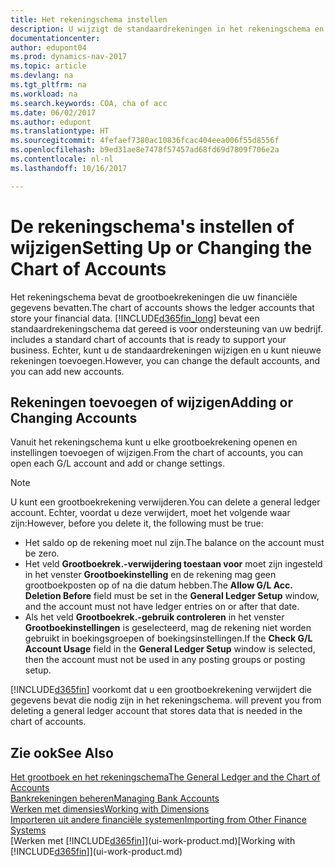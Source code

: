 ```yaml
---
title: Het rekeningschema instellen
description: U wijzigt de standaardrekeningen in het rekeningschema en u kunt nieuwe rekeningen toevoegen.
documentationcenter: 
author: edupont04
ms.prod: dynamics-nav-2017
ms.topic: article
ms.devlang: na
ms.tgt_pltfrm: na
ms.workload: na
ms.search.keywords: COA, cha of acc
ms.date: 06/02/2017
ms.author: edupont
ms.translationtype: HT
ms.sourcegitcommit: 4fefaef7380ac10836fcac404eea006f55d8556f
ms.openlocfilehash: b9ed31ae8e7478f57457ad68fd69d7809f706e2a
ms.contentlocale: nl-nl
ms.lasthandoff: 10/16/2017

---
```

# <a name="setting-up-or-changing-the-chart-of-accounts"></a><span data-ttu-id="5198a-103">De rekeningschema's instellen of wijzigen</span><span class="sxs-lookup"><span data-stu-id="5198a-103">Setting Up or Changing the Chart of Accounts</span></span>
<span data-ttu-id="5198a-104">Het rekeningschema bevat de grootboekrekeningen die uw financiële gegevens bevatten.</span><span class="sxs-lookup"><span data-stu-id="5198a-104">The chart of accounts shows the ledger accounts that store your financial data.</span></span> [!INCLUDE[d365fin_long](includes/d365fin_long_md.md)]<span data-ttu-id="5198a-105"> bevat een standaardrekeningschema dat gereed is voor ondersteuning van uw bedrijf.</span><span class="sxs-lookup"><span data-stu-id="5198a-105"> includes a standard chart of accounts that is ready to support your business.</span></span>
<span data-ttu-id="5198a-106">Echter, kunt u de standaardrekeningen wijzigen en u kunt nieuwe rekeningen toevoegen.</span><span class="sxs-lookup"><span data-stu-id="5198a-106">However, you can change the default accounts, and you can add new accounts.</span></span>  

## <a name="adding-or-changing-accounts"></a><span data-ttu-id="5198a-107">Rekeningen toevoegen of wijzigen</span><span class="sxs-lookup"><span data-stu-id="5198a-107">Adding or Changing Accounts</span></span>
<span data-ttu-id="5198a-108">Vanuit het rekeningschema kunt u elke grootboekrekening openen en instellingen toevoegen of wijzigen.</span><span class="sxs-lookup"><span data-stu-id="5198a-108">From the chart of accounts, you can open each G/L account and add or change settings.</span></span>

> [!NOTE]  
>   <span data-ttu-id="5198a-109">U kunt een grootboekrekening verwijderen.</span><span class="sxs-lookup"><span data-stu-id="5198a-109">You can delete a general ledger account.</span></span> <span data-ttu-id="5198a-110">Echter, voordat u deze verwijdert, moet het volgende waar zijn:</span><span class="sxs-lookup"><span data-stu-id="5198a-110">However, before you delete it, the following must be true:</span></span>  

* <span data-ttu-id="5198a-111">Het saldo op de rekening moet nul zijn.</span><span class="sxs-lookup"><span data-stu-id="5198a-111">The balance on the account must be zero.</span></span>  
* <span data-ttu-id="5198a-112">Het veld **Grootboekrek.-verwijdering toestaan voor** moet zijn ingesteld in het venster **Grootboekinstelling** en de rekening mag geen grootboekposten op of na die datum hebben.</span><span class="sxs-lookup"><span data-stu-id="5198a-112">The **Allow G/L Acc. Deletion Before** field must be set in the **General Ledger Setup** window, and the account must not have ledger entries on or after that date.</span></span>  
* <span data-ttu-id="5198a-113">Als het veld **Grootboekrek.-gebruik controleren** in het venster **Grootboekinstellingen** is geselecteerd, mag de rekening niet worden gebruikt in boekingsgroepen of boekingsinstellingen.</span><span class="sxs-lookup"><span data-stu-id="5198a-113">If the **Check G/L Account Usage** field in the **General Ledger Setup** window is selected, then the account must not be used in any posting groups or posting setup.</span></span>  

[!INCLUDE[d365fin](includes/d365fin_md.md)]<span data-ttu-id="5198a-114"> voorkomt dat u een grootboekrekening verwijdert die gegevens bevat die nodig zijn in het rekeningschema.</span><span class="sxs-lookup"><span data-stu-id="5198a-114"> will prevent you from deleting a general ledger account that stores data that is needed in the chart of accounts.</span></span>  

## <a name="see-also"></a><span data-ttu-id="5198a-115">Zie ook</span><span class="sxs-lookup"><span data-stu-id="5198a-115">See Also</span></span>
[<span data-ttu-id="5198a-116">Het grootboek en het rekeningschema</span><span class="sxs-lookup"><span data-stu-id="5198a-116">The General Ledger and the Chart of Accounts</span></span>](finance-general-ledger.md)  
[<span data-ttu-id="5198a-117">Bankrekeningen beheren</span><span class="sxs-lookup"><span data-stu-id="5198a-117">Managing Bank Accounts</span></span>](bank-manage-bank-accounts.md)  
[<span data-ttu-id="5198a-118">Werken met dimensies</span><span class="sxs-lookup"><span data-stu-id="5198a-118">Working with Dimensions</span></span>](finance-dimensions.md)  
[<span data-ttu-id="5198a-119">Importeren uit andere financiële systemen</span><span class="sxs-lookup"><span data-stu-id="5198a-119">Importing from Other Finance Systems</span></span>](upload-data.md)  
<span data-ttu-id="5198a-120">[Werken met [!INCLUDE[d365fin](includes/d365fin_md.md)]](ui-work-product.md)</span><span class="sxs-lookup"><span data-stu-id="5198a-120">[Working with [!INCLUDE[d365fin](includes/d365fin_md.md)]](ui-work-product.md)</span></span>  

## 

